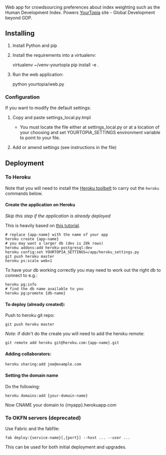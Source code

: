 Web app for crowdsourcing preferences about index weighting such as the Human
Development Index. Powers [YourTopia][] site - Global Development beyond GDP.

[YourTopia]: http://yourtopia.net/

## Installing

1. Install Python and pip

2. Install the requirements into a virtualenv:

      virtualenv ~/venv-yourtopia
      pip install -e . 

3. Run the web application:

      python yourtopia/web.py

### Configuration

If you want to modify the default settings:

1. Copy and paste settings\_local.py.tmpl

   * You must locate the file either at settings\_local.py or at a location of
     your choosing and set YOURTOPIA\_SETTINGS environment variable to point to
     your file.

2. Add or amend settings (see instructions in the file)


## Deployment

### To Heroku

Note that you will need to install the [Heroku toolbelt](https://toolbelt.heroku.com/) to carry out the `heroku` commands below.

#### Create the application on Heroku

*Skip this step if the application is already deployed*

This is heavily based on [this
tutorial](https://devcenter.heroku.com/articles/python#deploy-to-heroku).

    # replace {app-name} with the name of your app
    heroku create {app-name}
    # you may want a larger db (dev is 20k rows)
    heroku addons:add heroku-postgresql:dev
    heroku config:set YOURTOPIA_SETTINGS=/app/heroku_settings.py
    git push heroku master
    heroku ps:scale web=1

To have your db working correctly you may need to work out the right db to connect to e.g.:

    heroku pg:info
    # find the db name available to you
    heroku pg:promote {db-name}

#### To deploy (already created):

Push to heroku git repo:

    git push heroku master

*Note*: if didn't do the create you will need to add the heroku remote:

    git remote add heroku git@heroku.com:{app-name}.git

#### Adding collaborators:

    heroku sharing:add joe@example.com

#### Setting the domain name

Do the following:

    heroku domains:add {your-domain-name}

Now CNAME your domain to {myapp}.herokuapp.com


### To OKFN servers (deprecated)

Use Fabric and the fabfile:

    fab deploy:{service-name}[,{port}] --host ... --user ...

This can be used for both initial deployment and upgrades.

